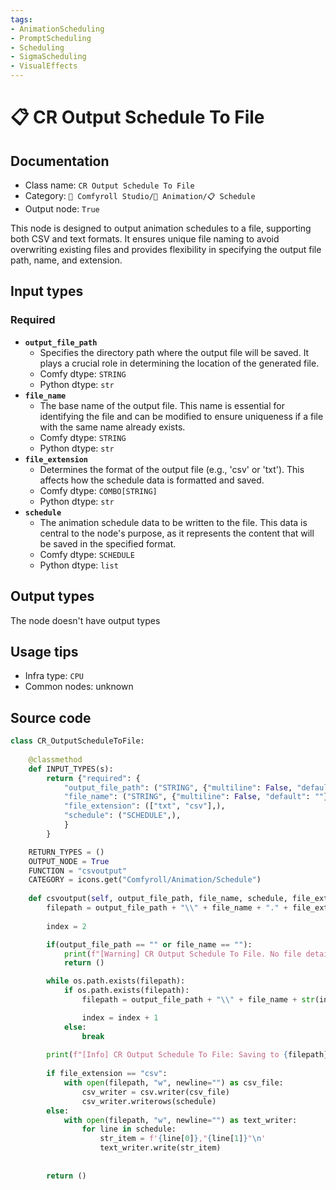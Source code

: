 ```yaml
---
tags:
- AnimationScheduling
- PromptScheduling
- Scheduling
- SigmaScheduling
- VisualEffects
---
```


# 📋 CR Output Schedule To File
## Documentation
- Class name: `CR Output Schedule To File`
- Category: `🧩 Comfyroll Studio/🎥 Animation/📋 Schedule`
- Output node: `True`

This node is designed to output animation schedules to a file, supporting both CSV and text formats. It ensures unique file naming to avoid overwriting existing files and provides flexibility in specifying the output file path, name, and extension.
## Input types
### Required
- **`output_file_path`**
    - Specifies the directory path where the output file will be saved. It plays a crucial role in determining the location of the generated file.
    - Comfy dtype: `STRING`
    - Python dtype: `str`
- **`file_name`**
    - The base name of the output file. This name is essential for identifying the file and can be modified to ensure uniqueness if a file with the same name already exists.
    - Comfy dtype: `STRING`
    - Python dtype: `str`
- **`file_extension`**
    - Determines the format of the output file (e.g., 'csv' or 'txt'). This affects how the schedule data is formatted and saved.
    - Comfy dtype: `COMBO[STRING]`
    - Python dtype: `str`
- **`schedule`**
    - The animation schedule data to be written to the file. This data is central to the node's purpose, as it represents the content that will be saved in the specified format.
    - Comfy dtype: `SCHEDULE`
    - Python dtype: `list`
## Output types
The node doesn't have output types
## Usage tips
- Infra type: `CPU`
- Common nodes: unknown


## Source code
```python
class CR_OutputScheduleToFile:
    
    @classmethod
    def INPUT_TYPES(s):
        return {"required": {
            "output_file_path": ("STRING", {"multiline": False, "default": ""}),
            "file_name": ("STRING", {"multiline": False, "default": ""}),
            "file_extension": (["txt", "csv"],),
            "schedule": ("SCHEDULE",),
            }
        }

    RETURN_TYPES = ()
    OUTPUT_NODE = True
    FUNCTION = "csvoutput"
    CATEGORY = icons.get("Comfyroll/Animation/Schedule") 
    
    def csvoutput(self, output_file_path, file_name, schedule, file_extension):
        filepath = output_file_path + "\\" + file_name + "." + file_extension
        
        index = 2

        if(output_file_path == "" or file_name == ""):
            print(f"[Warning] CR Output Schedule To File. No file details found. No file output.") 
            return ()

        while os.path.exists(filepath):
            if os.path.exists(filepath):
                filepath = output_file_path + "\\" + file_name + str(index) + "." + file_extension

                index = index + 1
            else:
                break            
        
        print(f"[Info] CR Output Schedule To File: Saving to {filepath}")        
        
        if file_extension == "csv":
            with open(filepath, "w", newline="") as csv_file:
                csv_writer = csv.writer(csv_file)
                csv_writer.writerows(schedule)
        else:
            with open(filepath, "w", newline="") as text_writer:
                for line in schedule:
                    str_item = f'{line[0]},"{line[1]}"\n'
                    text_writer.write(str_item)
        
        
        return ()

```
